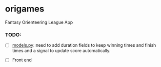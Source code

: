 # origames
Fantasy Orienteering League App

### TODO:
- [ ] [models.py](league/models.py):
  need to add duration fields to keep winning times and finish times and a signal to update score automatically.
  
- [ ] Front end 
